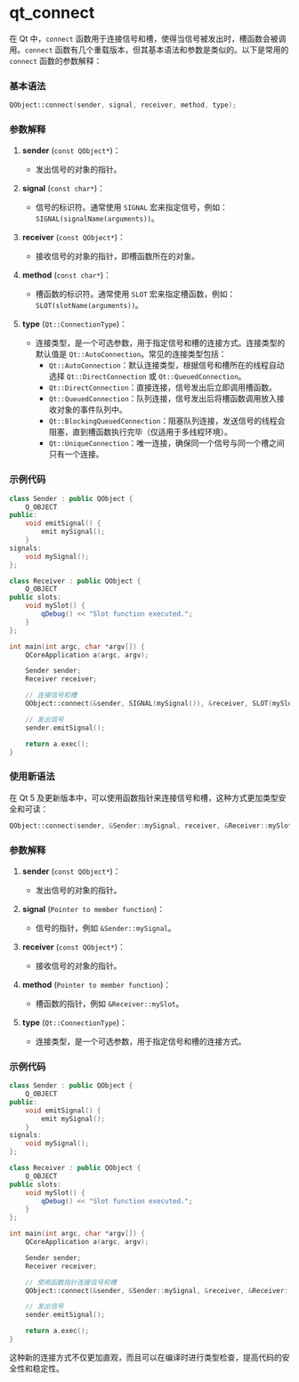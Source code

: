 # qt_connect

在 Qt 中，`connect` 函数用于连接信号和槽，使得当信号被发出时，槽函数会被调用。`connect` 函数有几个重载版本，但其基本语法和参数是类似的。以下是常用的 `connect` 函数的参数解释：

### 基本语法

```cpp
QObject::connect(sender, signal, receiver, method, type);
```

### 参数解释

1. **sender** (`const QObject*`)：
   - 发出信号的对象的指针。

2. **signal** (`const char*`)：
   - 信号的标识符。通常使用 `SIGNAL` 宏来指定信号，例如：`SIGNAL(signalName(arguments))`。

3. **receiver** (`const QObject*`)：
   - 接收信号的对象的指针，即槽函数所在的对象。

4. **method** (`const char*`)：
   - 槽函数的标识符。通常使用 `SLOT` 宏来指定槽函数，例如：`SLOT(slotName(arguments))`。

5. **type** (`Qt::ConnectionType`)：
   - 连接类型，是一个可选参数，用于指定信号和槽的连接方式。连接类型的默认值是 `Qt::AutoConnection`。常见的连接类型包括：
     - `Qt::AutoConnection`：默认连接类型，根据信号和槽所在的线程自动选择 `Qt::DirectConnection` 或 `Qt::QueuedConnection`。
     - `Qt::DirectConnection`：直接连接，信号发出后立即调用槽函数。
     - `Qt::QueuedConnection`：队列连接，信号发出后将槽函数调用放入接收对象的事件队列中。
     - `Qt::BlockingQueuedConnection`：阻塞队列连接，发送信号的线程会阻塞，直到槽函数执行完毕（仅适用于多线程环境）。
     - `Qt::UniqueConnection`：唯一连接，确保同一个信号与同一个槽之间只有一个连接。

### 示例代码

```cpp
class Sender : public QObject {
    Q_OBJECT
public:
    void emitSignal() {
        emit mySignal();
    }
signals:
    void mySignal();
};

class Receiver : public QObject {
    Q_OBJECT
public slots:
    void mySlot() {
        qDebug() << "Slot function executed.";
    }
};

int main(int argc, char *argv[]) {
    QCoreApplication a(argc, argv);

    Sender sender;
    Receiver receiver;

    // 连接信号和槽
    QObject::connect(&sender, SIGNAL(mySignal()), &receiver, SLOT(mySlot()));

    // 发出信号
    sender.emitSignal();

    return a.exec();
}
```

### 使用新语法

在 Qt 5 及更新版本中，可以使用函数指针来连接信号和槽，这种方式更加类型安全和可读：

```cpp
QObject::connect(sender, &Sender::mySignal, receiver, &Receiver::mySlot);
```

### 参数解释

1. **sender** (`const QObject*`)：
   - 发出信号的对象的指针。

2. **signal** (`Pointer to member function`)：
   - 信号的指针，例如 `&Sender::mySignal`。

3. **receiver** (`const QObject*`)：
   - 接收信号的对象的指针。

4. **method** (`Pointer to member function`)：
   - 槽函数的指针，例如 `&Receiver::mySlot`。

5. **type** (`Qt::ConnectionType`)：
   - 连接类型，是一个可选参数，用于指定信号和槽的连接方式。

### 示例代码

```cpp
class Sender : public QObject {
    Q_OBJECT
public:
    void emitSignal() {
        emit mySignal();
    }
signals:
    void mySignal();
};

class Receiver : public QObject {
    Q_OBJECT
public slots:
    void mySlot() {
        qDebug() << "Slot function executed.";
    }
};

int main(int argc, char *argv[]) {
    QCoreApplication a(argc, argv);

    Sender sender;
    Receiver receiver;

    // 使用函数指针连接信号和槽
    QObject::connect(&sender, &Sender::mySignal, &receiver, &Receiver::mySlot);

    // 发出信号
    sender.emitSignal();

    return a.exec();
}
```

这种新的连接方式不仅更加直观，而且可以在编译时进行类型检查，提高代码的安全性和稳定性。